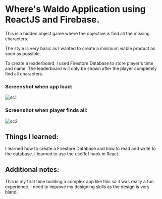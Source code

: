 # Where's Waldo Application using ReactJS and Firebase.

This is a hidden object game where the objective is find all the missing characters.

The style is very basic as I wanted to create a minimum viable product as soon as possible. 

To create a leaderboard, I used Firestore Database to store player's time and name. The leaderboard will only be shown after the player completely find all characters.

### Screenshot when app load: 

![sc1](https://user-images.githubusercontent.com/17794216/158574007-588e9709-a0f6-4764-acf1-73bec2bfbb6b.png)

### Screenshot when player finds all:
![sc2](https://user-images.githubusercontent.com/17794216/158574014-12be6202-07ef-45f8-ab4f-8c5479b9497c.png)

## Things I learned:

I learned how to create a Firestore Database and how to read and write to the database.
I learned to use the useRef hook in React.

## Additional notes: 

This is my first time building a complex app like this so it was really a fun experience.
I need to improve my designing skills as the design is very bland. 



